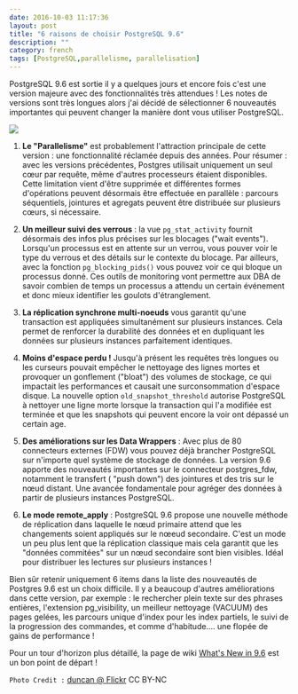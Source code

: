 ```yaml
---
date: 2016-10-03 11:17:36 
layout: post
title: "6 raisons de choisir PostgreSQL 9.6"
description: ""
category: french
tags: [PostgreSQL,parallelisme, parallelisation]
---
```


PostgreSQL 9.6 est sortie il y a quelques jours et encore fois c'est une version majeure
avec des fonctionnalités très attendues ! Les notes de versions sont très longues alors j'ai 
décidé de sélectionner 6 nouveautés importantes qui peuvent changer la manière dont vous utiliser 
PostgreSQL.


<!-- More -->

  ![](  https://c1.staticflickr.com/5/4002/4280292398_c5ca8c7176_z.jpg  )

1. **Le "Parallelisme"** est probablement l'attraction principale de cette version : 
   une fonctionnalité réclamée depuis des années. Pour résumer : avec les versions
   précédentes, Postgres utilisait uniquement un seul cœur par requête, même
   d'autres processeurs étaient disponibles. Cette limitation vient d'être 
  supprimée et différentes formes d'opérations peuvent désormais être effectuée 
  en parallèle : parcours séquentiels, jointures et agregats peuvent être distribuée
  sur plusieurs cœurs, si nécessaire.


2. **Un meilleur suivi des verrous** : la vue  ``pg_stat_activity`` fournit 
désormais des infos plus précises sur les blocages ("wait events"). Lorsqu'un
processus est en attente sur un verrou, vous pouver voir le type du verrous et 
des détails sur le contexte du blocage.  Par ailleurs, avec la fonction 
``pg_blocking_pids()`` vous pouvez voir ce qui bloque un processus donné. 
Ces outils de monitoring vont permettre aux DBA de savoir combien de temps un
processus a attendu un certain événement et donc mieux identifier les goulots 
d'étranglement. 

3. **La réplication synchrone multi-noeuds** vous garantit qu'une transaction 
est appliquées simultanément sur plusieurs instances. Cela permet de renforcer
la durabilité des données et en dupliquant les données sur plusieurs instances
parfaitement identiques.


4. **Moins d'espace perdu !** Jusqu'à présent les requêtes très longues ou les
curseurs pouvait empêcher le nettoyage des lignes mortes et provoquer un 
gonflement ("bloat") des volumes de stockage, ce qui impactait les performances et 
causait une surconsommation d'espace disque.  La nouvelle option 
``old_snapshot_threshold`` autorise PostgreSQL à nettoyer une ligne morte lorsque
 la transaction qui l'a modifiée est terminée et que les snapshots qui peuvent
encore la voir ont dépassé un certain age.

5. **Des améliorations sur les Data Wrappers** : Avec plus de 80 connecteurs 
externes (FDW) vous pouvez déjà brancher PostgreSQL sur n'importe quel système
de stockage de données. La version 9.6 apporte des nouveautés importantes sur le 
connecteur postgres_fdw, notamment le transfert ( "push down") des jointures et 
des tris sur le nœud distant. Une avancée fondamentale pour agréger des données
à partir de plusieurs instances PostgreSQL.  

6. **Le mode remote_apply** : PostgreSQL 9.6 propose une nouvelle méthode de 
réplication dans laquelle le nœud primaire attend que les changements soient 
appliqués sur le nœeud secondaire. C'est un mode un peu plus lent que la 
réplication classique mais cela  garantit que les "données commitées" sur un 
nœud secondaire sont bien visibles. Idéal pour distribuer les lectures sur 
plusieurs instances !

Bien sûr retenir uniquement 6 items dans la liste des nouveautés de Postgres 
9.6 est un choix difficile. Il y a beaucoup d'autres améliorations dans cette 
version, par exemple : le rechercher plein texte sur des phrases entières, 
l'extension pg_visibility, un meilleur nettoyage (VACUUM) des pages gelées, les
parcours unique d'index pour les index partiels, le suivi de la progression
des commandes, et comme d'habitude.... une flopée de gains de performance !


Pour un tour d'horizon plus détaillé, la page de wiki [What's New in 9.6](https://wiki.postgresql.org/wiki/NewIn96)
est un bon point de départ !



``Photo Credit :`` [duncan @ Flickr](https://www.flickr.com/photos/duncan/4280292398/sizes/z/) CC BY-NC
